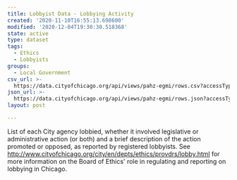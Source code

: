```yaml
---
title: Lobbyist Data - Lobbying Activity
created: '2020-11-10T16:55:13.698600'
modified: '2020-12-04T19:30:30.518368'
state: active
type: dataset
tags:
  - Ethics
  - Lobbyists
groups:
  - Local Government
csv_url: >-
  https://data.cityofchicago.org/api/views/pahz-egmi/rows.csv?accessType=DOWNLOAD
json_url: >-
  https://data.cityofchicago.org/api/views/pahz-egmi/rows.json?accessType=DOWNLOAD
layout: post

---
```

List of each City agency lobbied, whether it involved legislative or administrative action (or both) and a brief description of the action promoted or opposed, as reported by registered lobbyists. See http://www.cityofchicago.org/city/en/depts/ethics/provdrs/lobby.html for more information on the Board of Ethics' role in regulating and reporting on lobbying in Chicago.
